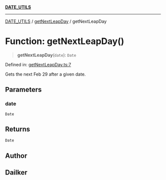 [**DATE_UTILS**](../../README.md)

***

[DATE_UTILS](../../README.md) / [getNextLeapDay](../README.md) / getNextLeapDay

# Function: getNextLeapDay()

> **getNextLeapDay**(`date`): `Date`

Defined in: [getNextLeapDay.ts:7](https://github.com/dailker/everyutil/blob/fee6e9b8a6704ceb47f5b1ba754e0cca6cabc7c0/src/date/getNextLeapDay.ts#L7)

Gets the next Feb 29 after a given date.

## Parameters

### date

`Date`

## Returns

`Date`

## Author

## Dailker
